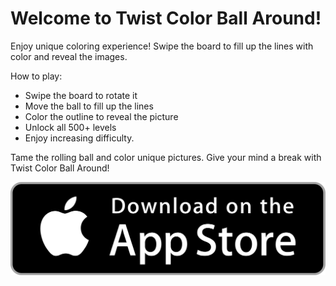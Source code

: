 # Welcome to Twist Color Ball Around!

Enjoy unique coloring experience! Swipe the board to fill up the lines with color and reveal the images. 

How to play:

* Swipe the board to rotate it 
* Move the ball to fill up the lines
* Color the outline to reveal the picture
* Unlock all 500+ levels 
* Enjoy increasing difficulty. 

Tame the rolling ball and color unique pictures. Give your mind a break with Twist Color Ball Around!

<a href="https://itunes.apple.com/us/app/id1453020905">
<img class="app-store-badge" src="./app-store.png">
</a>
